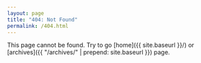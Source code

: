 ```yaml
---
layout: page
title: "404: Not Found"
permalink: /404.html
---
```


This page cannot be found. Try to go [home]({{ site.baseurl }}/) or [archives]({{ "/archives/" | prepend: site.baseurl }}) page.

